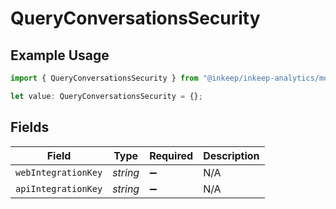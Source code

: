 # QueryConversationsSecurity

## Example Usage

```typescript
import { QueryConversationsSecurity } from "@inkeep/inkeep-analytics/models/operations";

let value: QueryConversationsSecurity = {};
```

## Fields

| Field               | Type                | Required            | Description         |
| ------------------- | ------------------- | ------------------- | ------------------- |
| `webIntegrationKey` | *string*            | :heavy_minus_sign:  | N/A                 |
| `apiIntegrationKey` | *string*            | :heavy_minus_sign:  | N/A                 |
